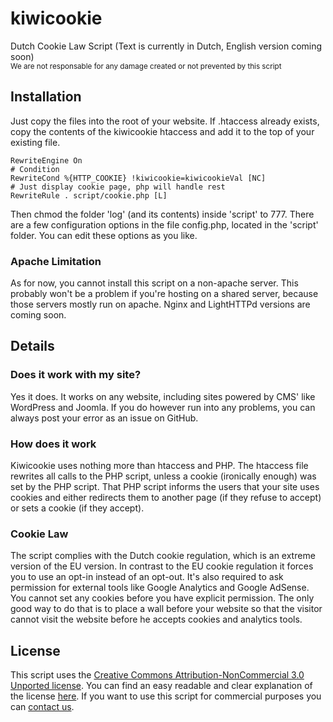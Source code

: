 # kiwicookie
Dutch Cookie Law Script (Text is currently in Dutch, English version coming soon)  
<sub>We are not responsable for any damage created or not prevented by this script</sub>
## Installation
Just copy the files into the root of your website. If .htaccess already exists, copy the contents of the kiwicookie htaccess and add it to the top of your existing file. 

```htaccess
RewriteEngine On
# Condition
RewriteCond %{HTTP_COOKIE} !kiwicookie=kiwicookieVal [NC]
# Just display cookie page, php will handle rest
RewriteRule . script/cookie.php [L]
```

Then chmod the folder 'log' (and its contents) inside 'script'  to 777. 
There are a few configuration options in the file config.php, located in the 'script' folder. You can edit these options as you like.

### Apache Limitation
As for now, you cannot install this script on a non-apache server. This probably won't be a problem if you're hosting on a shared server, because those servers mostly run on apache. Nginx and LightHTTPd versions are coming soon.

## Details
### Does it work with my site?
Yes it does. It works on any website, including sites powered by CMS' like WordPress and Joomla. If you do however run into any problems, you can always post your error as an issue on GitHub.

### How does it work
Kiwicookie uses nothing more than htaccess and PHP. The htaccess file rewrites all calls to the PHP script, unless a cookie (ironically enough) was set by the PHP script. That PHP script informs the users that your site uses cookies and either redirects them to another page (if they refuse to accept) or sets a cookie (if they accept).

### Cookie Law
The script complies with the Dutch cookie regulation, which is an extreme version of the EU version. In contrast to the EU cookie regulation it forces you to use an opt-in instead of an opt-out. It's also required to ask permission for external tools like Google Analytics and Google AdSense. You cannot set any cookies before you have explicit permission. The only good way to do that is to place a wall before your website so that the visitor cannot visit the website before he accepts cookies and analytics tools.

## License
This script uses the [Creative Commons Attribution-NonCommercial 3.0 Unported license](http://creativecommons.org/licenses/by-nc/3.0/legalcode). You can find an easy readable and clear explanation of the license [here](http://creativecommons.org/licenses/by-nc/3.0/). If you want to use this script for commercial purposes you can [contact us](mailto:info@lexerim.nl).